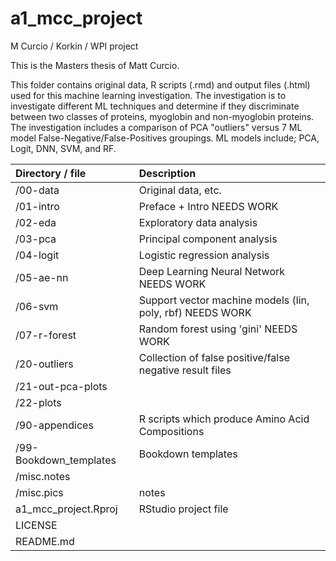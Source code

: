 # a1_mcc_project
M Curcio / Korkin / WPI project

This is the Masters thesis of Matt Curcio.

This folder contains original data, R scripts (.rmd) and output files (.html) used for this machine learning investigation. The investigation is to investigate different ML techniques and determine if they discriminate between two classes of proteins, myoglobin and non-myoglobin proteins. The investigation includes a comparison of PCA "outliers" versus 7 ML model False-Negative/False-Positives groupings. ML models include; PCA, Logit, DNN, SVM, and RF.

| Directory / file            | Description                                               |
| :-------------------------- | :-------------------------------------------------------- |
| /00-data                    | Original data, etc.                                       |
| /01-intro                   | Preface + Intro               NEEDS WORK                  |
| /02-eda                     | Exploratory data analysis                                 |
| /03-pca                     | Principal component analysis                              |
| /04-logit                   | Logistic regression analysis                              |
| /05-ae-nn                   | Deep Learning Neural Network     NEEDS WORK               |
| /06-svm                     | Support vector machine models (lin, poly, rbf) NEEDS WORK |
| /07-r-forest                | Random forest using 'gini'          NEEDS WORK            |
| /20-outliers                | Collection of false positive/false negative result files  |
| /21-out-pca-plots           |                                                           |
| /22-plots                   |                                                           |
| /90-appendices              | R scripts which produce Amino Acid Compositions           |
| /99-Bookdown_templates      | Bookdown templates                                        |
| /misc.notes                 |                                                           |
| /misc.pics                  | notes                                                     |
| a1_mcc_project.Rproj        | RStudio project file                                      |
| LICENSE                     |                                                           |
| README.md                   |                                                           |
